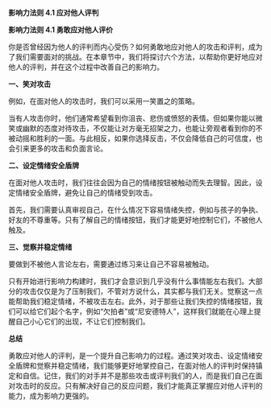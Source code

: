**影响力法则 4.1 应对他人评判**

**影响力法则 4.1 勇敢应对他人评价**

你是否曾经因为他人的评判而内心受伤？如何勇敢地应对他人的攻击和评判，成为了我们需要面对的挑战。在本章节中，我们将探讨六个方法，以帮助你更好地应对他人的评判，并在这个过程中改善自己的影响力。

**一、笑对攻击** 

例如，在面对他人的攻击时，我们可以采用一笑置之的策略。

当有人攻击你时，他们通常希望看到你沮丧、悲伤或愤怒的表情。但如果你能以微笑或幽默的态度对待攻击，不仅能让对方毫无招架之力，也能让旁观者看到你的不被动摇和胜利的一面。与此相反，如果你选择反击，不仅会降低自己的可信度，也会引来更多的攻击和负面言论。

**二、设定情绪安全盾牌** 

在面对他人攻击时，我们往往会因为自己的情绪按钮被触动而失去理智。因此，设定情绪安全盾牌，避免让自己的情绪受到攻击。

首先，我们需要认真审视自己，在什么情况下容易情绪失控，例如与孩子的争执、好友的不尊重等。只有了解自己的情绪按钮，我们才能更好地控制它们，不被他人触及。

**三、觉察并稳定情绪** 

要做到不被他人言论左右，需要通过练习来让自己不容易被触动。

只有开始进行影响力构建时，我们才会意识到几乎没有什么事情能左右我们。大部分的攻击仅仅是为了压制我们，不管对方说什么，其实都与我们无关。觉察这一点能帮助我们稳定情绪，不被攻击左右。此外，对于那些让我们失控的情绪按钮，我们可以给它们起个名字，例如“欠拍者”或“尼安德特人”，这样我们就能在心理上提醒自己小心它们的出现，不让它们控制我们。

**总结**

勇敢应对他人的评判，是一个提升自己影响力的过程。通过笑对攻击、设定情绪安全盾牌和觉察并稳定情绪，我们能够更好地掌控自己，在面对他人的评判时保持镇定和自信。记住，我们的对手并不是那些攻击或评判我们的人，而是我们自己在面对攻击时的反应。只有解决好自己的反应问题，我们才能真正掌握应对他人评判的能力，成为影响力更强的。
